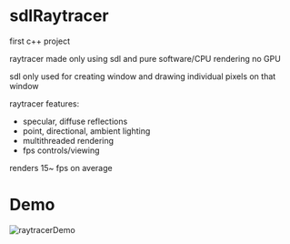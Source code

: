 
# sdlRaytracer

first c++ project

raytracer made only using sdl and pure software/CPU rendering no GPU

sdl only used for creating window and drawing individual pixels on that window

raytracer features:
- specular, diffuse reflections
- point, directional, ambient lighting
- multithreaded rendering
- fps controls/viewing

renders 15~ fps on average

# Demo
![raytracerDemo](https://github.com/tenick/sdlRaytracer/blob/master/gitResources/raytracerDemo.gif)
